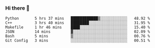 ### Hi there 👋

<!--START_SECTION:waka-->

```text
Python       5 hrs 37 mins   ████████████▒░░░░░░░░░░░░   48.92 %
C++          3 hrs 40 mins   ████████░░░░░░░░░░░░░░░░░   31.95 %
Makefile     1 hr 46 mins    ████░░░░░░░░░░░░░░░░░░░░░   15.40 %
JSON         14 mins         ▓░░░░░░░░░░░░░░░░░░░░░░░░   02.09 %
Bash         5 mins          ▒░░░░░░░░░░░░░░░░░░░░░░░░   00.76 %
Git Config   3 mins          ░░░░░░░░░░░░░░░░░░░░░░░░░   00.51 %
```

<!--END_SECTION:waka-->
